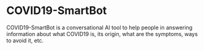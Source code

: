 # COVID19-SmartBot
COVID19-SmartBot is a conversational AI tool to help people in answering information about what COVID19 is, its origin, what are the symptoms, ways to avoid it, etc.
